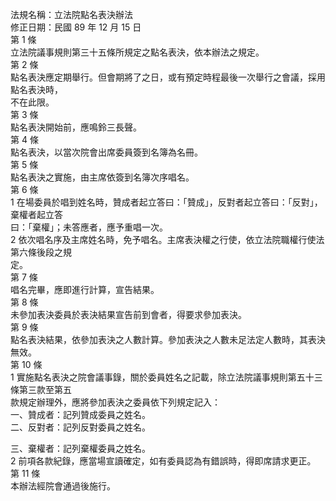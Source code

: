 法規名稱：立法院點名表決辦法  
修正日期：民國 89 年 12 月 15 日  
第 1 條  
立法院議事規則第三十五條所規定之點名表決，依本辦法之規定。  
第 2 條  
點名表決應定期舉行。但會期將了之日，或有預定時程最後一次舉行之會議，採用點名表決時，  
不在此限。  
第 3 條  
點名表決開始前，應鳴鈴三長聲。  
第 4 條  
點名表決，以當次院會出席委員簽到名簿為名冊。  
第 5 條  
點名表決之實施，由主席依簽到名簿次序唱名。  
第 6 條  
1 在場委員於唱到姓名時，贊成者起立答曰：「贊成」，反對者起立答曰：「反對」，棄權者起立答  
曰：「棄權」；未答應者，應予重唱一次。  
2 依次唱名序及主席姓名時，免予唱名。主席表決權之行使，依立法院職權行使法第六條後段之規  
定。  
第 7 條  
唱名完畢，應即進行計算，宣告結果。  
第 8 條  
未參加表決委員於表決結果宣告前到會者，得要求參加表決。  
第 9 條  
點名表決結果，依參加表決之人數計算。參加表決之人數未足法定人數時，其表決無效。  
第 10 條  
1 實施點名表決之院會議事錄，關於委員姓名之記載，除立法院議事規則第五十三條第三款至第五  
款規定辦理外，應將參加表決之委員依下列規定記入：  
一、贊成者：記列贊成委員之姓名。  
二、反對者：記列反對委員之姓名。  


三、棄權者：記列棄權委員之姓名。  
2 前項各款紀錄，應當場宣讀確定，如有委員認為有錯誤時，得即席請求更正。  
第 11 條  
本辦法經院會通過後施行。  


